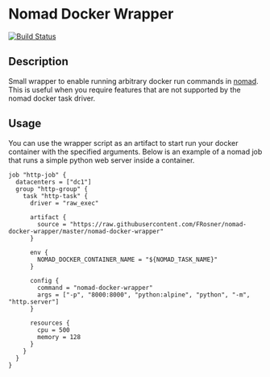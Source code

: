 # Nomad Docker Wrapper

[![Build Status](https://travis-ci.org/FRosner/nomad-docker-wrapper.svg?branch=master)](https://travis-ci.org/FRosner/nomad-docker-wrapper)

## Description

Small wrapper to enable running arbitrary docker run commands in [nomad](https://www.nomadproject.io/).
This is useful when you require features that are not supported by the nomad docker task driver.

## Usage

You can use the wrapper script as an artifact to start run your docker container with the specified arguments. Below is an example of a nomad job that runs a simple python web server inside a container.

```hcl
job "http-job" {
  datacenters = ["dc1"]
  group "http-group" {
    task "http-task" {
      driver = "raw_exec"

      artifact {
        source = "https://raw.githubusercontent.com/FRosner/nomad-docker-wrapper/master/nomad-docker-wrapper"
      }

      env {
        NOMAD_DOCKER_CONTAINER_NAME = "${NOMAD_TASK_NAME}"
      }

      config {
        command = "nomad-docker-wrapper"
        args = ["-p", "8000:8000", "python:alpine", "python", "-m", "http.server"]
      }

      resources {
        cpu = 500
        memory = 128
      }
    }
  }
}
```

